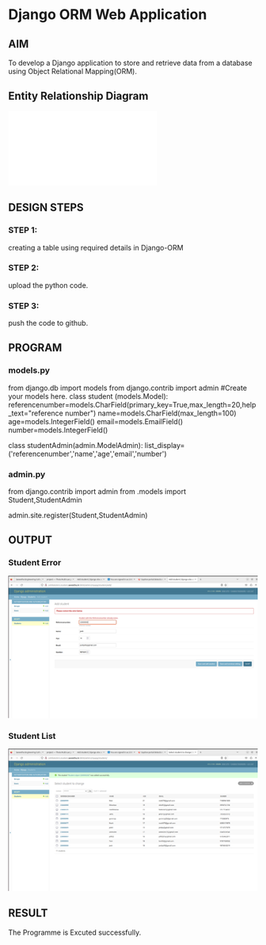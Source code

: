 # Django ORM Web Application

## AIM
To develop a Django application to store and retrieve data from a database using Object Relational Mapping(ORM).

## Entity Relationship Diagram

![ERdiagram](ERdiagram.odt)

## DESIGN STEPS

### STEP 1:
creating a table using required details in Django-ORM
### STEP 2:
upload the python code.
### STEP 3:
push the code to github.

## PROGRAM

### models.py
from django.db import models
from django.contrib import admin
#Create your models here.
class student (models.Model):
    referencenumber=models.CharField(primary_key=True,max_length=20,help_text="reference number")
    name=models.CharField(max_length=100)
    age=models.IntegerField()
    email=models.EmailField()
    number=models.IntegerField()

class studentAdmin(admin.ModelAdmin):
    list_display=('referencenumber','name','age','email','number')
    
### admin.py
from django.contrib import admin
from .models import Student,StudentAdmin

admin.site.register(Student,StudentAdmin)


## OUTPUT

### Student Error
![Studenterror](studenterror.png)
### Student List
![Studentlist](studentlist.png)



## RESULT
The Programme is Excuted successfully.